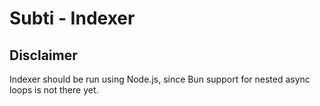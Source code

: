 # Subti - Indexer

## Disclaimer

Indexer should be run using Node.js, since Bun support for nested async loops is not there yet.
